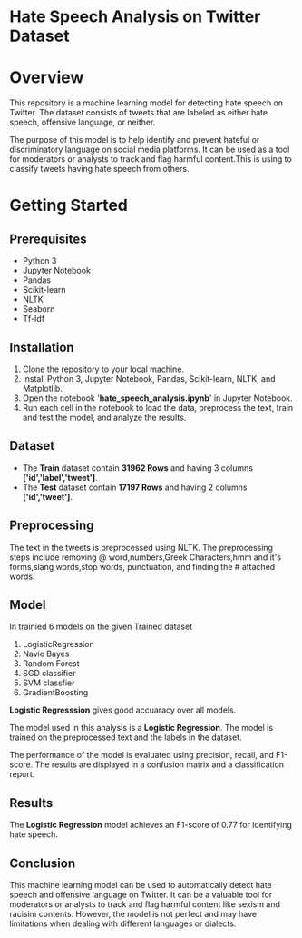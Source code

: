 # Hate Speech Analysis on Twitter Dataset
# Overview
This repository is a machine learning model for detecting hate speech on Twitter. The dataset consists of tweets that are labeled as either hate speech, offensive language, or neither.

The purpose of this model is to help identify and prevent hateful or discriminatory language on social media platforms. It can be used as a tool for moderators or analysts to track and flag harmful content.This is using to classify tweets having hate speech from others.

# Getting Started
## Prerequisites
- Python 3
- Jupyter Notebook
- Pandas
- Scikit-learn
- NLTK
- Seaborn
- Tf-Idf
## Installation
1. Clone the repository to your local machine.
2. Install Python 3, Jupyter Notebook, Pandas, Scikit-learn, NLTK, and Matplotlib.
3. Open the notebook '**hate_speech_analysis.ipynb**' in Jupyter Notebook.
4. Run each cell in the notebook to load the data, preprocess the text, train and test the model, and analyze the results.
## Dataset
- The **Train** dataset contain **31962 Rows** and having 3 columns **['id','label','tweet']**.
- The **Test** dataset contain **17197 Rows** and having 2 columns **['id','tweet']**.
## Preprocessing
The text in the tweets is preprocessed using NLTK. The preprocessing steps include removing @ word,numbers,Greek Characters,hmm and it's forms,slang words,stop words, punctuation, and finding the # attached words.
## Model
In trainied 6 models on the given Trained dataset
1. LogisticRegression
2. Navie Bayes
3. Random Forest
4. SGD classifier
5. SVM classfier
6. GradientBoosting

**Logistic Regresssion** gives good accuaracy over all models.

The model used in this analysis is a **Logistic Regression**. The model is trained on the preprocessed text and the labels in the dataset.

The performance of the model is evaluated using precision, recall, and F1-score. The results are displayed in a confusion matrix and a classification report.
## Results
The **Logistic Regression** model achieves an F1-score of 0.77 for identifying hate speech.
## Conclusion
This machine learning model can be used to automatically detect hate speech and offensive language on Twitter. It can be a valuable tool for moderators or analysts to track and flag harmful content like sexism and racisim contents. However, the model is not perfect and may have limitations when dealing with different languages or dialects.
